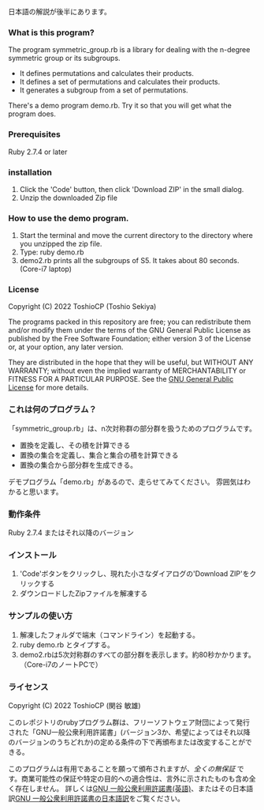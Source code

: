 日本語の解説が後半にあります。

### What is this program?

The program symmetric_group.rb is a library for dealing with the n-degree symmetric group or its subgroups.

- It defines permutations and calculates their products.
- It defines a set of permutations and calculates their products.
- It generates a subgroup from a set of permutations.

There's a demo program demo.rb.
Try it so that you will get what the program does.

### Prerequisites

Ruby 2.7.4 or later

### installation

1. Click the 'Code' button, then click 'Download ZIP' in the small dialog.
2. Unzip the downloaded Zip file

### How to use the demo program.

1. Start the terminal and move the current directory to the directory where you unzipped the zip file.
2. Type: ruby demo.rb
3. demo2.rb prints all the subgroups of S5. It takes about 80 seconds. (Core-i7 laptop)

### License

Copyright (C) 2022  ToshioCP (Toshio Sekiya)

The programs packed in this repository are free; you can redistribute them and/or modify them under the terms of the GNU General Public License as published by the Free Software Foundation; either version 3 of the License or, at your option, any later version.

They are distributed in the hope that they will be useful, but WITHOUT ANY WARRANTY; without even the implied warranty of MERCHANTABILITY or FITNESS FOR A PARTICULAR PURPOSE.
See the [GNU General Public License](https://www.gnu.org/licenses/gpl-3.0.html) for more details.

### これは何のプログラム？

「symmetric_group.rb」は、n次対称群の部分群を扱うためのプログラムです。

- 置換を定義し、その積を計算できる
- 置換の集合を定義し、集合と集合の積を計算できる
- 置換の集合から部分群を生成できる。

デモプログラム「demo.rb」があるので、走らせてみてください。
雰囲気はわかると思います。

### 動作条件

Ruby 2.7.4 またはそれ以降のバージョン

### インストール

1. 'Code'ボタンをクリックし、現れた小さなダイアログの'Download ZIP'をクリックする
2. ダウンロードしたZipファイルを解凍する

### サンプルの使い方

1. 解凍したフォルダで端末（コマンドライン）を起動する。
2. ruby demo.rb とタイプする。
3. demo2.rbは5次対称群のすべての部分群を表示します。約80秒かかります。（Core-i7のノートPCで）

### ライセンス

Copyright (C) 2022  ToshioCP (関谷 敏雄)

このレポジトリのrubyプログラム群は、フリーソフトウェア財団によって発行された「GNU一般公衆利用許諾書」(バージョン3か、希望によってはそれ以降のバージョンのうちどれか)の定める条件の下で再頒布または改変することができる。

このプログラムは有用であることを願って頒布されますが、*全くの無保証* です。商業可能性の保証や特定の目的への適合性は、言外に示されたものも含め全く存在しません。
詳しくは[GNU 一般公衆利用許諾書(英語)](https://www.gnu.org/licenses/gpl-3.0.en.html)、またはその日本語訳[GNU 一般公衆利用許諾書の日本語訳](https://gpl.mhatta.org/gpl.ja.html)をご覧ください。

